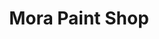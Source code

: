 ---
title: "Mora Paint Shop"
url: /ciudad-autonoma-de-buenos-aires/mora-paint-shop/
shop: Farben
---